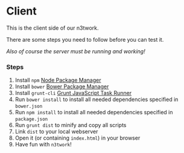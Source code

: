# Client

This is the client side of our n3twork.

There are some steps you need to follow before you can test it.

*Also of course the server must be running and working!*

### Steps
1. Install `npm` [Node Package Manager][1]
2. Install `bower` [Bower Package Manager][2]
3. Install `grunt-cli` [Grunt JavaScript Task Runner][3]
4. Run `bower install` to install all needed dependencies specified in `bower.json`
5. Run `npm install` to install all needed dependencies specified in `package.json`
6. Run `grunt dist` to minify and copy all scripts
6. Link `dist` to your local webserver
7. Open it (or containing `index.html`) in your browser
8. Have fun with `n3twork`!


[1]: https://www.npmjs.org
[2]: http://bower.io
[3]: http://gruntjs.com/
